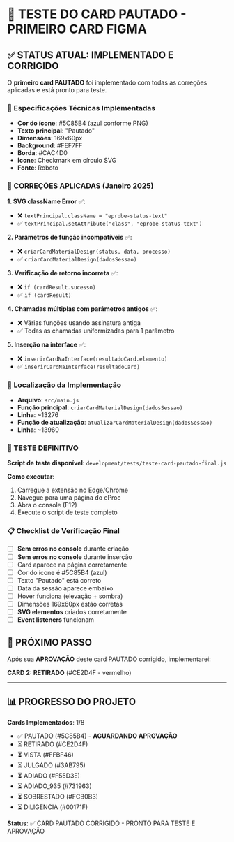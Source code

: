 # 🧪 TESTE DO CARD PAUTADO - PRIMEIRO CARD FIGMA

## ✅ STATUS ATUAL: IMPLEMENTADO E CORRIGIDO

O **primeiro card PAUTADO** foi implementado com todas as correções aplicadas e está pronto para teste.

### 🎨 Especificações Técnicas Implementadas

-   **Cor do ícone**: #5C85B4 (azul conforme PNG)
-   **Texto principal**: "Pautado"
-   **Dimensões**: 169x60px
-   **Background**: #FEF7FF
-   **Borda**: #CAC4D0
-   **Ícone**: Checkmark em círculo SVG
-   **Fonte**: Roboto

### 🔧 CORREÇÕES APLICADAS (Janeiro 2025)

**1. SVG className Error** ✅:

-   ❌ `textPrincipal.className = "eprobe-status-text"`
-   ✅ `textPrincipal.setAttribute("class", "eprobe-status-text")`

**2. Parâmetros de função incompatíveis** ✅:

-   ❌ `criarCardMaterialDesign(status, data, processo)`
-   ✅ `criarCardMaterialDesign(dadosSessao)`

**3. Verificação de retorno incorreta** ✅:

-   ❌ `if (cardResult.sucesso)`
-   ✅ `if (cardResult)`

**4. Chamadas múltiplas com parâmetros antigos** ✅:

-   ❌ Várias funções usando assinatura antiga
-   ✅ Todas as chamadas uniformizadas para 1 parâmetro

**5. Inserção na interface** ✅:

-   ❌ `inserirCardNaInterface(resultadoCard.elemento)`
-   ✅ `inserirCardNaInterface(resultadoCard)`

### 📍 Localização da Implementação

-   **Arquivo**: `src/main.js`
-   **Função principal**: `criarCardMaterialDesign(dadosSessao)`
-   **Linha**: ~13276
-   **Função de atualização**: `atualizarCardMaterialDesign(dadosSessao)`
-   **Linha**: ~13960

### 🧪 TESTE DEFINITIVO

**Script de teste disponível**: `development/tests/teste-card-pautado-final.js`

**Como executar**:

1. Carregue a extensão no Edge/Chrome
2. Navegue para uma página do eProc
3. Abra o console (F12)
4. Execute o script de teste completo

### 📋 Checklist de Verificação Final

-   [ ] **Sem erros no console** durante criação
-   [ ] **Sem erros no console** durante inserção
-   [ ] Card aparece na página corretamente
-   [ ] Cor do ícone é #5C85B4 (azul)
-   [ ] Texto "Pautado" está correto
-   [ ] Data da sessão aparece embaixo
-   [ ] Hover funciona (elevação + sombra)
-   [ ] Dimensões 169x60px estão corretas
-   [ ] **SVG elementos** criados corretamente
-   [ ] **Event listeners** funcionam

## 🎯 PRÓXIMO PASSO

Após sua **APROVAÇÃO** deste card PAUTADO corrigido, implementarei:

**CARD 2: RETIRADO** (#CE2D4F - vermelho)

---

## 📊 PROGRESSO DO PROJETO

**Cards Implementados**: 1/8

-   ✅ PAUTADO (#5C85B4) - **AGUARDANDO APROVAÇÃO**
-   ⏳ RETIRADO (#CE2D4F)
-   ⏳ VISTA (#FFBF46)
-   ⏳ JULGADO (#3AB795)
-   ⏳ ADIADO (#F55D3E)
-   ⏳ ADIADO_935 (#731963)
-   ⏳ SOBRESTADO (#FCB0B3)
-   ⏳ DILIGENCIA (#00171F)

**Status**: ✅ CARD PAUTADO CORRIGIDO - PRONTO PARA TESTE E APROVAÇÃO

